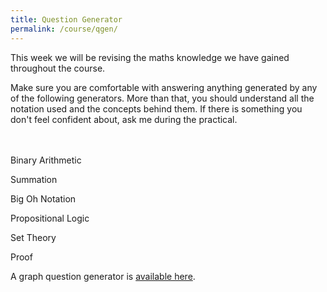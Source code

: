 ```yaml
---
title: Question Generator
permalink: /course/qgen/
---
```


<script src="https://cdnjs.cloudflare.com/ajax/libs/cytoscape/3.16.2/cytoscape.min.js" integrity="sha512-90CUvhfbtRMgSr2cvzgYyGchUg2CtOHMavYdm03huN42UAjWtKhHBsQ+H7K4KGJ4MeS0P9FiZZwC7lxnIl6isg==" crossorigin="anonymous"></script>

<script src="https://polyfill.io/v3/polyfill.min.js?features=es6"></script>
<script id="MathJax-script" src="https://cdn.jsdelivr.net/npm/mathjax@3/es5/tex-mml-chtml.js"></script>

<script src="/assets/js/proofparty.js"></script>

This week we will be revising the maths knowledge we have gained throughout the course.

Make sure you are comfortable with answering anything generated by any of the following generators. More than that, you should understand all the notation used and the concepts behind them. If there is something you don't feel confident about, ask me during the practical.

<div id="target" class="math"></div>
<div id="answer" style="display: none; background-color: yellow;" class="math"></div>
<br />
<a id="answerbutton" class="btn btn-primary" style="display: none" type="submit" onClick="showAnswer('answer')">Show Answer</a>
<br />
<a class="btn btn-primary" type="submit" onClick="generateBinaryQs('target')">Binary Arithmetic</a>

<a class="btn btn-primary" type="submit" onClick="generateSummationQuestions('target')">Summation</a>

<a class="btn btn-primary" type="submit" onClick="generateBigOhQs('target')">Big Oh Notation</a>

<a class="btn btn-primary" type="submit" onClick="generatePropQs('target')">Propositional Logic</a>

<a class="btn btn-primary" type="submit" onClick="generateSet('target')">Set Theory</a>

<a class="btn btn-primary" type="submit" onClick="generateProofQuestions('target')">Proof</a>

A graph question generator is [available here](../graph-gen).

<script>
showAnswer = function(target)
{
    const node = document.getElementById(target);
    node.style.display='block';
}

generateBinaryQs = function(target)
{
    let b = proofparty.binary();
    let str = "\\(" + b.question + "\\)";
    if (b.op === "-")
        str += "<br />Numbers are stored using 32 bits";
    const node = document.getElementById(target);
    MathJax.typesetClear([node]);
    node.innerHTML = str;
    MathJax.typesetPromise([node]).then(() => {
     // the new content is has been typeset
    });

    document.getElementById("answerbutton").style.display="block";
    document.getElementById("answer").style.display="none";
    if (b.remainder !== undefined)
        document.getElementById("answer").innerHTML = "quotient: " + b.answer + "<br />remainder: " + b.remainder;
    else
        document.getElementById("answer").innerHTML = b.answer;
}

generatePropQs = function(target)
{
    let p = proofparty.propositional();
    let str = "Give the truth value for the following: \\(" + p.question + "\\)";
    const node = document.getElementById(target);
    MathJax.typesetClear([node]);
    node.innerHTML = str;
    MathJax.typesetPromise([node]).then(() => {
     // the new content is has been typeset
    });
    
    document.getElementById("answerbutton").style.display="block";
    document.getElementById("answer").style.display="none";
    document.getElementById("answer").innerHTML = p.answer;
}

generateBigOhQs = function(target)
{
    let p = proofparty.bigoh();
    let str = "\\(" + p.question.replace(/log/g,"\\log").replace("*","\\times") + " = O(?) \\)";
    const node = document.getElementById(target);
    MathJax.typesetClear([node]);
    node.innerHTML = str;
    MathJax.typesetPromise([node]).then(() => {
     // the new content is has been typeset
    });

    document.getElementById("answerbutton").style.display="block";
    document.getElementById("answer").style.display="none";
    document.getElementById("answer").innerHTML = "O(" + p.answer +")";
}

generateSet = function(target)
{
    let p = proofparty.set();
    let intro = "";
    if (p.type === "set")
        intro = "List the elements of the set";
    else if (p.type === "proposition")
        intro = "Is the following true:";
    else if (p.type === "cardinality")
        intro = "What is ";
    
    let str = intro  + " \\(" + p.question + "\\)";
    const node = document.getElementById(target);
    MathJax.typesetClear([node]);
    node.innerHTML = str;
    MathJax.typesetPromise([node]).then(() => {
     // the new content is has been typeset
    });

    document.getElementById("answerbutton").style.display="none";
    document.getElementById("answer").style.display="none";
    document.getElementById("answer").innerHTML = "";
}

generateProofQuestions = function(target)
{
    let str = proofparty.random();
    const node = document.getElementById(target);
    MathJax.typesetClear([node]);
    node.innerHTML = str;
    MathJax.typesetPromise([node]).then(() => {
     // the new content is has been typeset
    });

    document.getElementById("answerbutton").style.display="none";
    document.getElementById("answer").style.display="none";
    document.getElementById("answer").innerHTML = "";
}

generateSummationQuestions = function(target)
{
    let p = proofparty.summation();
    const node = document.getElementById(target);
    MathJax.typesetClear([node]);
    node.innerHTML = p.question;
    MathJax.typesetPromise([node]).then(() => {
     // the new content is has been typeset
    });

    document.getElementById("answerbutton").style.display="block";
    document.getElementById("answer").style.display="none";
    document.getElementById("answer").innerHTML = p.answer;
}
</script>
